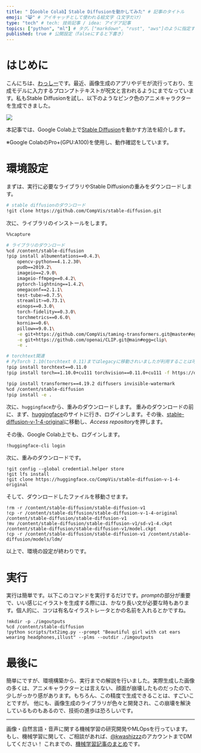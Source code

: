 ```yaml
---
title: "【Gooble Colab】Stable Diffusionを動かしてみた" # 記事のタイトル
emoji: "😸" # アイキャッチとして使われる絵文字（1文字だけ）
type: "tech" # tech: 技術記事 / idea: アイデア記事
topics: ["python", "ml"] # タグ。["markdown", "rust", "aws"]のように指定する
published: true # 公開設定（falseにすると下書き）
---
```


# はじめに

こんにちは、[わっしー](https://twitter.com/kwashizzz)です。最近、画像生成のアプリやデモが流行っており、生成モデルに入力するプロンプトテキストが呪文と言われるようにまでなっています。私もStable Diffusionを試し、以下のようなピンク色のアニメキャラクターを生成できました。

![](https://storage.googleapis.com/zenn-user-upload/cadfcc09e1b9-20220902.jpg)

本記事では、Google Colab上で[Stable Diffusion](https://github.com/CompVis/stable-diffusion)を動かす方法を紹介します。

※Google ColabのPro+(GPU:A100)を使用し、動作確認をしています。

# 環境設定

まずは、実行に必要なライブラリやStable Diffusionの重みをダウンロードします。

```sh
# stable diffusionのダウンロード
!git clone https://github.com/CompVis/stable-diffusion.git
```

次に、ライブラリのインストールをします。

```sh
%%capture

# ライブラリのダウンロード
%cd /content/stable-diffusion
!pip install albumentations==0.4.3\
    opencv-python==4.1.2.30\
    pudb==2019.2\
    imageio==2.9.0\
    imageio-ffmpeg==0.4.2\
    pytorch-lightning==1.4.2\
    omegaconf==2.1.1\
    test-tube>=0.7.5\
    streamlit>=0.73.1\
    einops==0.3.0\
    torch-fidelity==0.3.0\
    torchmetrics==0.6.0\
    kornia==0.6\
    pillow==9.0.1\
    -e git+https://github.com/CompVis/taming-transformers.git@master#egg=taming-transformers\
    -e git+https://github.com/openai/CLIP.git@main#egg=clip\
    -e .

# torchtext関連
# PyTorch 1.10(torchtext 0.11)まではlegacyに移動されいましたが利用することは可能でした。しかし、PyTorch 1.11(torchtext 0.12)で完全に削除されてしまいました。
!pip install torchtext==0.11.0
!pip install torch==1.10.0+cu111 torchvision==0.11.0+cu111 -f https://download.pytorch.org/whl/torch_stable.html

!pip install transformers==4.19.2 diffusers invisible-watermark
%cd /content/stable-diffusion
!pip install -e .
```

次に、`huggingface`から、重みのダウンロードします。
重みのダウンロードの前に、まず、[huggingface](https://huggingface.co/)のサイトに行き、ログインします。その後、[stable-diffusion-v-1-4-original](https://huggingface.co/CompVis/stable-diffusion-v-1-4-original)に移動し、*Access repository*を押します。

その後、Google Colab上でも、ログインします。

```
!huggingface-cli login
```

次に、重みのダウンロードです。

```
!git config --global credential.helper store
!git lfs install
!git clone https://huggingface.co/CompVis/stable-diffusion-v-1-4-original
```

そして、ダウンロードしたファイルを移動させます。

```
!rm -r /content/stable-diffusion/stable-diffusion-v1
!cp -r /content/stable-diffusion/stable-diffusion-v-1-4-original /content/stable-diffusion/stable-diffusion-v1
!mv /content/stable-diffusion/stable-diffusion-v1/sd-v1-4.ckpt /content/stable-diffusion/stable-diffusion-v1/model.ckpt
!cp -r /content/stable-diffusion/stable-diffusion-v1 /content/stable-diffusion/models/ldm/
```

以上で、環境の設定が終わりです。

# 実行

実行は簡単です。以下このコマンドを実行するだけです。*prompt*の部分が重要で、いい感じにイラストを生成する際には、かなり長い文が必要な時もあります。個人的に、コツは有名なイラストレータとかの名前を入れるとかですね。

```
!mkdir -p ./imgoutputs
%cd /content/stable-diffusion
!python scripts/txt2img.py --prompt "Beautiful girl with cat ears wearing headphones,illust" --plms --outdir ./imgoutputs
```


# 最後に

簡単にですが、環境構築から、実行までの解説を行いました。実際生成した画像の多くは、アニメキャラクターとは言えない、顔面が崩壊したものだったので、少しがっかり感があります。もちろん、この精度で生成できることは、すごいことですが。
他にも、画像生成のライブラリが色々と開発され、この崩壊を解決しているものもあるので、技術の進歩は恐ろしいです。

---

画像・自然言語・音声に関する機械学習の研究開発やMLOpsを行っています。もし、機械学習に関して、ご相談があれば、[@kwashizzz](https://twitter.com/kwashizzz)のアカウントまでDMしてください！
これまでの、[機械学習記事のまとめ](https://zenn.dev/kwashizzz/articles/my-ml-articles-summary)です。